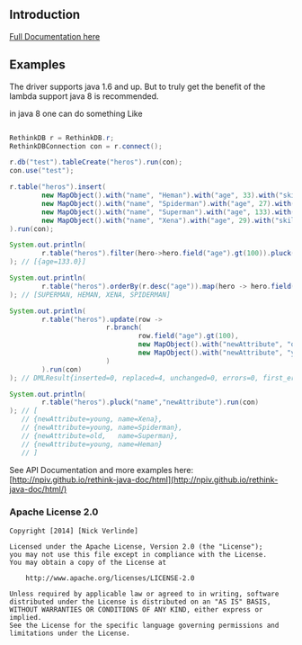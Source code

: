 ## Introduction

[Full Documentation here](http://npiv.github.io/rethink-java-doc/html/)

## Examples

The driver supports java 1.6 and up. But to truly get the benefit of the lambda support java 8 is recommended.

in java 8 one can do something Like

```java

RethinkDB r = RethinkDB.r;
RethinkDBConnection con = r.connect();

r.db("test").tableCreate("heros").run(con);
con.use("test");

r.table("heros").insert(
        new MapObject().with("name", "Heman").with("age", 33).with("skill", "sword"),
        new MapObject().with("name", "Spiderman").with("age", 27).with("skill", "jumping"),
        new MapObject().with("name", "Superman").with("age", 133).with("skill", "flying"),
        new MapObject().with("name", "Xena").with("age", 29).with("skill", "wowza")
).run(con);

System.out.println(
        r.table("heros").filter(hero->hero.field("age").gt(100)).pluck("age").run(con)
); // [{age=133.0}]

System.out.println(
        r.table("heros").orderBy(r.desc("age")).map(hero -> hero.field("name").upcase()).run(con)
); // [SUPERMAN, HEMAN, XENA, SPIDERMAN]

System.out.println(
        r.table("heros").update(row ->
                        r.branch(
                                row.field("age").gt(100),
                                new MapObject().with("newAttribute", "old"),
                                new MapObject().with("newAttribute", "young")
                        )
        ).run(con)
); // DMLResult{inserted=0, replaced=4, unchanged=0, errors=0, first_error=null, deleted=0, skipped=0, generated_keys=null, old_val=null, new_val=null}

System.out.println(
        r.table("heros").pluck("name","newAttribute").run(con)
); // [
   // {newAttribute=young, name=Xena},
   // {newAttribute=young, name=Spiderman},
   // {newAttribute=old,   name=Superman},
   // {newAttribute=young, name=Heman}
   // ]


```

See API Documentation and more examples here: [http://npiv.github.io/rethink-java-doc/html](http://npiv.github.io/rethink-java-doc/html/)

### Apache License 2.0
```
Copyright [2014] [Nick Verlinde]

Licensed under the Apache License, Version 2.0 (the "License");
you may not use this file except in compliance with the License.
You may obtain a copy of the License at

    http://www.apache.org/licenses/LICENSE-2.0

Unless required by applicable law or agreed to in writing, software
distributed under the License is distributed on an "AS IS" BASIS,
WITHOUT WARRANTIES OR CONDITIONS OF ANY KIND, either express or implied.
See the License for the specific language governing permissions and
limitations under the License.
```
